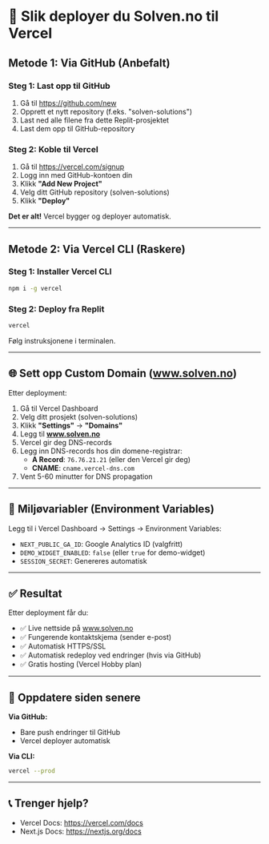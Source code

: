 # 🚀 Slik deployer du Solven.no til Vercel

## Metode 1: Via GitHub (Anbefalt)

### Steg 1: Last opp til GitHub
1. Gå til https://github.com/new
2. Opprett et nytt repository (f.eks. "solven-solutions")
3. Last ned alle filene fra dette Replit-prosjektet
4. Last dem opp til GitHub-repository

### Steg 2: Koble til Vercel
1. Gå til https://vercel.com/signup
2. Logg inn med GitHub-kontoen din
3. Klikk **"Add New Project"**
4. Velg ditt GitHub repository (solven-solutions)
5. Klikk **"Deploy"**

**Det er alt!** Vercel bygger og deployer automatisk.

---

## Metode 2: Via Vercel CLI (Raskere)

### Steg 1: Installer Vercel CLI
```bash
npm i -g vercel
```

### Steg 2: Deploy fra Replit
```bash
vercel
```

Følg instruksjonene i terminalen.

---

## 🌐 Sett opp Custom Domain (www.solven.no)

Etter deployment:

1. Gå til Vercel Dashboard
2. Velg ditt prosjekt (solven-solutions)
3. Klikk **"Settings"** → **"Domains"**
4. Legg til **www.solven.no**
5. Vercel gir deg DNS-records
6. Legg inn DNS-records hos din domene-registrar:
   - **A Record**: `76.76.21.21` (eller den Vercel gir deg)
   - **CNAME**: `cname.vercel-dns.com`
7. Vent 5-60 minutter for DNS propagation

---

## 📧 Miljøvariabler (Environment Variables)

Legg til i Vercel Dashboard → Settings → Environment Variables:

- `NEXT_PUBLIC_GA_ID`: Google Analytics ID (valgfritt)
- `DEMO_WIDGET_ENABLED`: `false` (eller `true` for demo-widget)
- `SESSION_SECRET`: Genereres automatisk

---

## ✅ Resultat

Etter deployment får du:
- ✅ Live nettside på www.solven.no
- ✅ Fungerende kontaktskjema (sender e-post)
- ✅ Automatisk HTTPS/SSL
- ✅ Automatisk redeploy ved endringer (hvis via GitHub)
- ✅ Gratis hosting (Vercel Hobby plan)

---

## 🔄 Oppdatere siden senere

**Via GitHub:**
- Bare push endringer til GitHub
- Vercel deployer automatisk

**Via CLI:**
```bash
vercel --prod
```

---

## 📞 Trenger hjelp?
- Vercel Docs: https://vercel.com/docs
- Next.js Docs: https://nextjs.org/docs
